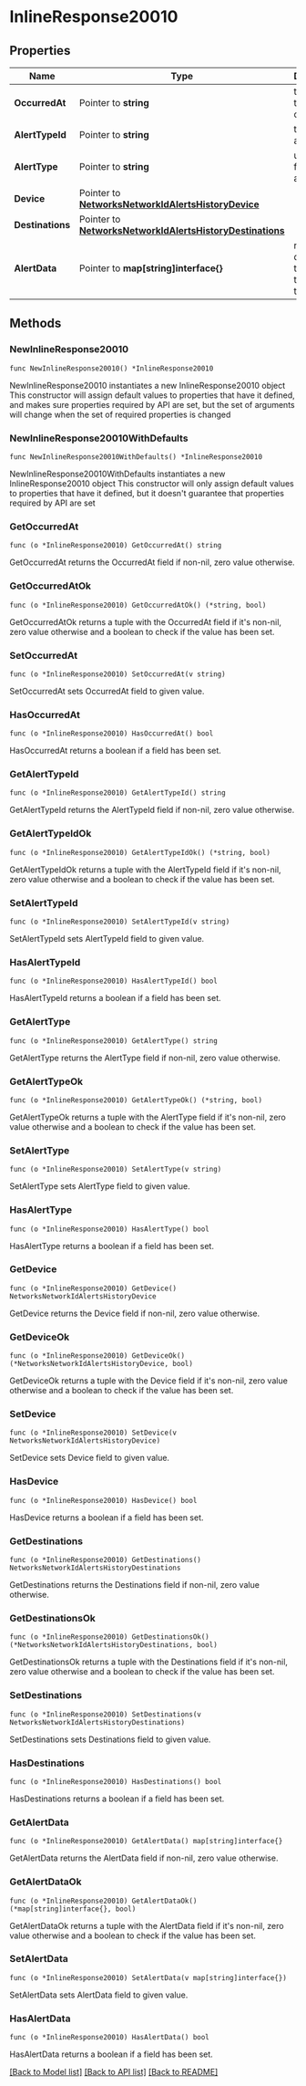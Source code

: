 # InlineResponse20010

## Properties

Name | Type | Description | Notes
------------ | ------------- | ------------- | -------------
**OccurredAt** | Pointer to **string** | time when the event occurred | [optional] 
**AlertTypeId** | Pointer to **string** | type of alert | [optional] 
**AlertType** | Pointer to **string** | user friendly alert type | [optional] 
**Device** | Pointer to [**NetworksNetworkIdAlertsHistoryDevice**](NetworksNetworkIdAlertsHistoryDevice.md) |  | [optional] 
**Destinations** | Pointer to [**NetworksNetworkIdAlertsHistoryDestinations**](NetworksNetworkIdAlertsHistoryDestinations.md) |  | [optional] 
**AlertData** | Pointer to **map[string]interface{}** | relevant data about the event that caused the alert | [optional] 

## Methods

### NewInlineResponse20010

`func NewInlineResponse20010() *InlineResponse20010`

NewInlineResponse20010 instantiates a new InlineResponse20010 object
This constructor will assign default values to properties that have it defined,
and makes sure properties required by API are set, but the set of arguments
will change when the set of required properties is changed

### NewInlineResponse20010WithDefaults

`func NewInlineResponse20010WithDefaults() *InlineResponse20010`

NewInlineResponse20010WithDefaults instantiates a new InlineResponse20010 object
This constructor will only assign default values to properties that have it defined,
but it doesn't guarantee that properties required by API are set

### GetOccurredAt

`func (o *InlineResponse20010) GetOccurredAt() string`

GetOccurredAt returns the OccurredAt field if non-nil, zero value otherwise.

### GetOccurredAtOk

`func (o *InlineResponse20010) GetOccurredAtOk() (*string, bool)`

GetOccurredAtOk returns a tuple with the OccurredAt field if it's non-nil, zero value otherwise
and a boolean to check if the value has been set.

### SetOccurredAt

`func (o *InlineResponse20010) SetOccurredAt(v string)`

SetOccurredAt sets OccurredAt field to given value.

### HasOccurredAt

`func (o *InlineResponse20010) HasOccurredAt() bool`

HasOccurredAt returns a boolean if a field has been set.

### GetAlertTypeId

`func (o *InlineResponse20010) GetAlertTypeId() string`

GetAlertTypeId returns the AlertTypeId field if non-nil, zero value otherwise.

### GetAlertTypeIdOk

`func (o *InlineResponse20010) GetAlertTypeIdOk() (*string, bool)`

GetAlertTypeIdOk returns a tuple with the AlertTypeId field if it's non-nil, zero value otherwise
and a boolean to check if the value has been set.

### SetAlertTypeId

`func (o *InlineResponse20010) SetAlertTypeId(v string)`

SetAlertTypeId sets AlertTypeId field to given value.

### HasAlertTypeId

`func (o *InlineResponse20010) HasAlertTypeId() bool`

HasAlertTypeId returns a boolean if a field has been set.

### GetAlertType

`func (o *InlineResponse20010) GetAlertType() string`

GetAlertType returns the AlertType field if non-nil, zero value otherwise.

### GetAlertTypeOk

`func (o *InlineResponse20010) GetAlertTypeOk() (*string, bool)`

GetAlertTypeOk returns a tuple with the AlertType field if it's non-nil, zero value otherwise
and a boolean to check if the value has been set.

### SetAlertType

`func (o *InlineResponse20010) SetAlertType(v string)`

SetAlertType sets AlertType field to given value.

### HasAlertType

`func (o *InlineResponse20010) HasAlertType() bool`

HasAlertType returns a boolean if a field has been set.

### GetDevice

`func (o *InlineResponse20010) GetDevice() NetworksNetworkIdAlertsHistoryDevice`

GetDevice returns the Device field if non-nil, zero value otherwise.

### GetDeviceOk

`func (o *InlineResponse20010) GetDeviceOk() (*NetworksNetworkIdAlertsHistoryDevice, bool)`

GetDeviceOk returns a tuple with the Device field if it's non-nil, zero value otherwise
and a boolean to check if the value has been set.

### SetDevice

`func (o *InlineResponse20010) SetDevice(v NetworksNetworkIdAlertsHistoryDevice)`

SetDevice sets Device field to given value.

### HasDevice

`func (o *InlineResponse20010) HasDevice() bool`

HasDevice returns a boolean if a field has been set.

### GetDestinations

`func (o *InlineResponse20010) GetDestinations() NetworksNetworkIdAlertsHistoryDestinations`

GetDestinations returns the Destinations field if non-nil, zero value otherwise.

### GetDestinationsOk

`func (o *InlineResponse20010) GetDestinationsOk() (*NetworksNetworkIdAlertsHistoryDestinations, bool)`

GetDestinationsOk returns a tuple with the Destinations field if it's non-nil, zero value otherwise
and a boolean to check if the value has been set.

### SetDestinations

`func (o *InlineResponse20010) SetDestinations(v NetworksNetworkIdAlertsHistoryDestinations)`

SetDestinations sets Destinations field to given value.

### HasDestinations

`func (o *InlineResponse20010) HasDestinations() bool`

HasDestinations returns a boolean if a field has been set.

### GetAlertData

`func (o *InlineResponse20010) GetAlertData() map[string]interface{}`

GetAlertData returns the AlertData field if non-nil, zero value otherwise.

### GetAlertDataOk

`func (o *InlineResponse20010) GetAlertDataOk() (*map[string]interface{}, bool)`

GetAlertDataOk returns a tuple with the AlertData field if it's non-nil, zero value otherwise
and a boolean to check if the value has been set.

### SetAlertData

`func (o *InlineResponse20010) SetAlertData(v map[string]interface{})`

SetAlertData sets AlertData field to given value.

### HasAlertData

`func (o *InlineResponse20010) HasAlertData() bool`

HasAlertData returns a boolean if a field has been set.


[[Back to Model list]](../README.md#documentation-for-models) [[Back to API list]](../README.md#documentation-for-api-endpoints) [[Back to README]](../README.md)


